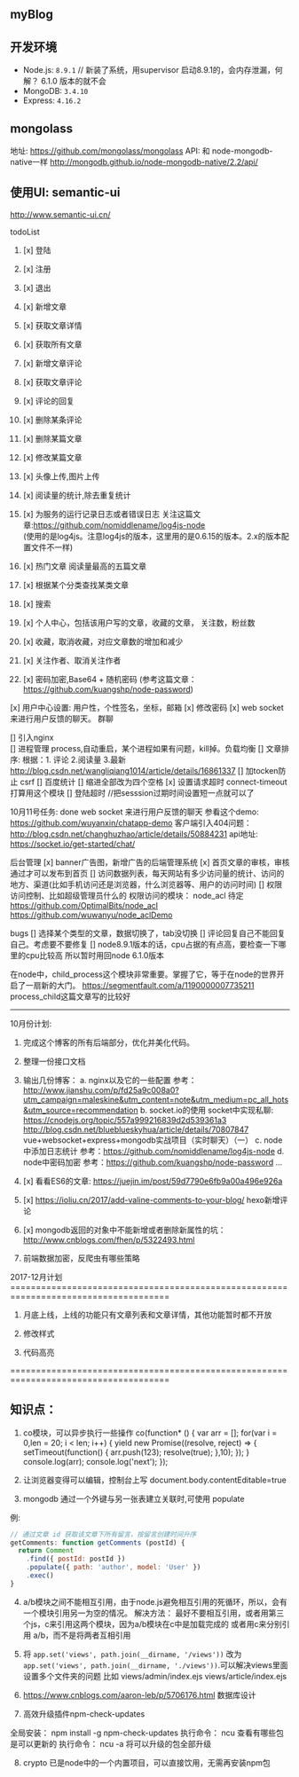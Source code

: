 ## myBlog 

## 开发环境

- Node.js: `8.9.1`  // 新装了系统，用supervisor 启动8.9.1的，会内存泄漏，何解？  6.1.0 版本的就不会
- MongoDB: `3.4.10`
- Express: `4.16.2`

## mongolass 

   地址: https://github.com/mongolass/mongolass
   API: 和 node-mongodb-native一样  http://mongodb.github.io/node-mongodb-native/2.2/api/

## 使用UI: semantic-ui

  http://www.semantic-ui.cn/


todoList 

1. [x] 登陆

2. [x] 注册

3. [x] 退出

4. [x] 新增文章

5. [x] 获取文章详情

6. [x] 获取所有文章

7. [x] 新增文章评论

8. [x] 获取文章评论

9. [x] 评论的回复

10. [x] 删除某条评论

11. [x] 删除某篇文章

12. [x] 修改某篇文章

13. [x] 头像上传,图片上传

14. [x] 阅读量的统计,除去重复统计

15. [x]  为服务的运行记录日志或者错误日志  关注这篇文章:https://github.com/nomiddlename/log4js-node   
      (使用的是log4js。注意log4js的版本，这里用的是0.6.15的版本。2.x的版本配置文件不一样)

16. [x] 热门文章 阅读量最高的五篇文章

17. [x] 根据某个分类查找某类文章

20. [x] 搜索

21. [x] 个人中心，包括该用户写的文章，收藏的文章， 关注数，粉丝数

22. [x] 收藏，取消收藏，对应文章数的增加和减少

23. [x] 关注作者、取消关注作者

24. [x] 密码加密,Base64 + 随机密码  (参考这篇文章：https://github.com/kuangshp/node-password)

[x] 用户中心设置: 用户性，个性签名，坐标，邮箱
[x] 修改密码
[x] web socket 来进行用户反馈的聊天。 群聊

[] 引入nginx   
[] 进程管理  process,自动重启，某个进程如果有问题，kill掉。负载均衡
[] 文章排序:  根据：1. 评论 2.阅读量 3.最新   http://blog.csdn.net/wangliqiang1014/article/details/16861337
[] 加tocken防止 csrf
[] 百度统计
[] 缩进全部改为四个空格
[x] 设置请求超时  connect-timeout 打算用这个模块
[] 登陆超时 //把sesssion过期时间设置短一点就可以了

10月11号任务: done
  web socket 来进行用户反馈的聊天
  参看这个demo: https://github.com/wuyanxin/chatapp-demo
  客户端引入404问题： http://blog.csdn.net/changhuzhao/article/details/50884231
  api地址: https://socket.io/get-started/chat/


后台管理
[x]  banner广告图，新增广告的后端管理系统
[x]  首页文章的审核，审核通过才可以发布到首页
[]  访问数据列表，每天网站有多少访问量的统计、访问的地方、渠道(比如手机访问还是浏览器，什么浏览器等、用户的访问时间)
[] 权限访问控制、比如超级管理员什么的
权限访问的模块： node_acl 待定
https://github.com/OptimalBits/node_acl
https://github.com/wuwanyu/node_aclDemo 


bugs
[] 选择某个类型的文章，数据切换了，tab没切换
[] 评论回复自己不能回复自己。考虑要不要修复
[] node8.9.1版本的话，cpu占据的有点高，要检查一下哪里的cpu比较高
所以暂时用回node 6.1.0版本

在node中，child_process这个模块非常重要。掌握了它，等于在node的世界开启了一扇新的大门。
https://segmentfault.com/a/1190000007735211  process_child这篇文章写的比较好

-------------------------------------------------------------------------------------------------------

10月份计划:

1. 完成这个博客的所有后端部分，优化并美化代码。

2. 整理一份接口文档

3. 输出几份博客： 
   a. nginx以及它的一些配置  参考： http://www.jianshu.com/p/fd25a9c008a0?utm_campaign=maleskine&utm_content=note&utm_medium=pc_all_hots&utm_source=recommendation
   b. socket.io的使用  socket中实现私聊: https://cnodejs.org/topic/557a999216839d2d539361a3
   http://blog.csdn.net/blueblueskyhua/article/details/70807847   vue+websocket+express+mongodb实战项目（实时聊天）（一）
   c. node 中添加日志统计  参考：https://github.com/nomiddlename/log4js-node 
   d. node中密码加密  参考：https://github.com/kuangshp/node-password
   ...

4. [x] 看看ES6的文章: https://juejin.im/post/59d7790e6fb9a00a496e926a

5. [x] https://ioliu.cn/2017/add-valine-comments-to-your-blog/  hexo新增评论  

6. [x] mongodb返回的对象中不能新增或者删除新属性的坑： http://www.cnblogs.com/fhen/p/5322493.html

7. 前端数据加密，反爬虫有哪些策略



2017-12月计划=====================================================================================

1. 月底上线，上线的功能只有文章列表和文章详情，其他功能暂时都不开放

2. 修改样式

3. 代码高亮


=====================================================================================


知识点：
------------------------------------------------------------------------------------
1. co模块，可以异步执行一些操作
co(function* () {
  var arr = [];
  for(var i = 0,len = 20; i < len; i++) {
    yield new Promise((resolve, reject) => {
      setTimeout(function() {
        arr.push(123);
        resolve(true);
      },10);
    });
  }
  console.log(arr);
  console.log('next');
}); 

2. 让浏览器变得可以编辑，控制台上写
document.body.contentEditable=true


3. mongodb 通过一个外键与另一张表建立关联时,可使用 populate

例:
```javascript
// 通过文章 id 获取该文章下所有留言，按留言创建时间升序
getComments: function getComments (postId) {
  return Comment
    .find({ postId: postId })
    .populate({ path: 'author', model: 'User' })
    .exec()
}
```

4. a/b模块之间不能相互引用，由于node.js避免相互引用的死循环，所以，会有一个模块引用另一为空的情况。
解决方法： 最好不要相互引用，或者用第三个js，c来引用这两个模块，因为a/b模块在c中是加载完成的
或者用c来分别引用 a/b，而不是将两者互相引用


5. 将 `app.set('views', path.join(__dirname, '/views'))` 改为 `app.set('views', path.join(__dirname, './views'))`.可以解决views里面设置多个文件夹的问题  比如 views/admin/index.ejs  views/article/index.ejs  

6. https://www.cnblogs.com/aaron-leb/p/5706176.html  数据库设计

7. 高效升级插件npm-check-updates
   
  全局安装： npm install -g npm-check-updates
  执行命令： ncu  查看有哪些包是可以更新的
  执行命令： ncu -a  将可以升级的包全部升级 

8. crypto 已是node中的一个内置项目，可以直接饮用，无需再安装npm包

